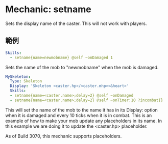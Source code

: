 Mechanic: setname
=================

Sets the display name of the caster. This will not work with players.

範例
--------
```yaml
Skills:
  - setname{name=newmobname} @self ~onDamaged 1
```
Sets the name of the mob to "newmobname" when the mob is damaged.

```yaml
MySkeleton:
  Type: Skeleton
  Display: 'Skeleton <caster.hp>/<caster.mhp><&heart>'
  Skills:
  - setname{name=<caster.name>;delay=2} @self ~onDamaged
  - setname{name=<caster.name>;delay=2} @self ~onTimer:10 ?incombat{}
```
This will set the name of the mob to the name it has in its Display: option when it is damaged and every 10 ticks when it is in combat. This is an example of how to make your mob update any placeholders in its name. In this example we are doing it to update the <caster.hp> placeholder.

As of Build 3070, this mechanic supports placeholders.